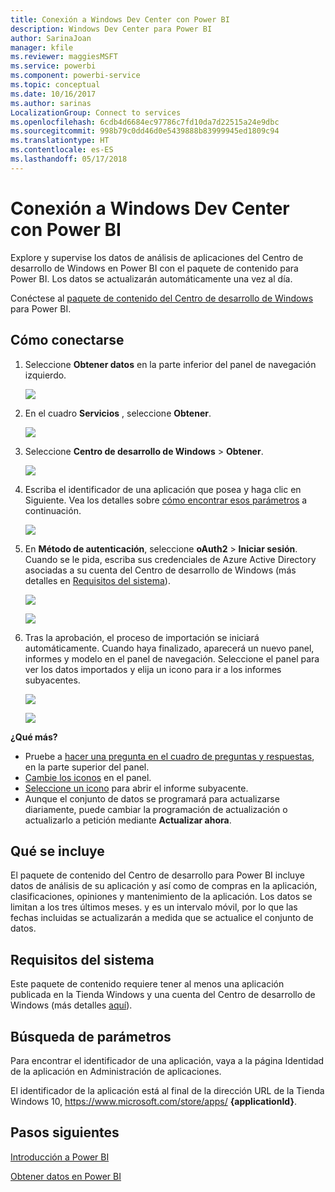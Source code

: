 ```yaml
---
title: Conexión a Windows Dev Center con Power BI
description: Windows Dev Center para Power BI
author: SarinaJoan
manager: kfile
ms.reviewer: maggiesMSFT
ms.service: powerbi
ms.component: powerbi-service
ms.topic: conceptual
ms.date: 10/16/2017
ms.author: sarinas
LocalizationGroup: Connect to services
ms.openlocfilehash: 6cdb4d6684ec97786c7fd10da7d22515a24e9dbc
ms.sourcegitcommit: 998b79c0dd46d0e5439888b83999945ed1809c94
ms.translationtype: HT
ms.contentlocale: es-ES
ms.lasthandoff: 05/17/2018
---
```

# <a name="connect-to-windows-dev-center-with-power-bi"></a>Conexión a Windows Dev Center con Power BI
Explore y supervise los datos de análisis de aplicaciones del Centro de desarrollo de Windows en Power BI con el paquete de contenido para Power BI. Los datos se actualizarán automáticamente una vez al día.

Conéctese al [paquete de contenido del Centro de desarrollo de Windows ](https://app.powerbi.com/getdata/services/devcenter) para Power BI.

## <a name="how-to-connect"></a>Cómo conectarse
1. Seleccione **Obtener datos** en la parte inferior del panel de navegación izquierdo.
   
   ![](media/service-connect-to-windows-dev-center/getdata.png)
2. En el cuadro **Servicios** , seleccione **Obtener**.
   
   ![](media/service-connect-to-windows-dev-center/services.png)
3. Seleccione **Centro de desarrollo de Windows** \>  **Obtener**.
   
   ![](media/service-connect-to-windows-dev-center/windowsdev.png)
4. Escriba el identificador de una aplicación que posea y haga clic en Siguiente. Vea los detalles sobre [cómo encontrar esos parámetros](#FindingParams) a continuación.
   
   ![](media/service-connect-to-windows-dev-center/params.png)
5. En **Método de autenticación**, seleccione **oAuth2** \> **Iniciar sesión**. Cuando se le pida, escriba sus credenciales de Azure Active Directory asociadas a su cuenta del Centro de desarrollo de Windows (más detalles en [Requisitos del sistema](#Requirements)).
   
    ![](media/service-connect-to-windows-dev-center/creds.png)
   
    ![](media/service-connect-to-windows-dev-center/creds2.png)
6. Tras la aprobación, el proceso de importación se iniciará automáticamente. Cuando haya finalizado, aparecerá un nuevo panel, informes y modelo en el panel de navegación. Seleccione el panel para ver los datos importados y elija un icono para ir a los informes subyacentes.
   
    ![](media/service-connect-to-windows-dev-center/dashboard.png)
   
    ![](media/service-connect-to-windows-dev-center/report.png)

**¿Qué más?**

* Pruebe a [hacer una pregunta en el cuadro de preguntas y respuestas](power-bi-q-and-a.md), en la parte superior del panel.
* [Cambie los iconos](service-dashboard-edit-tile.md) en el panel.
* [Seleccione un icono](service-dashboard-tiles.md) para abrir el informe subyacente.
* Aunque el conjunto de datos se programará para actualizarse diariamente, puede cambiar la programación de actualización o actualizarlo a petición mediante **Actualizar ahora**.

## <a name="whats-included"></a>Qué se incluye
El paquete de contenido del Centro de desarrollo para Power BI incluye datos de análisis de su aplicación y así como de compras en la aplicación, clasificaciones, opiniones y mantenimiento de la aplicación. Los datos se limitan a los tres últimos meses. y es un intervalo móvil, por lo que las fechas incluidas se actualizarán a medida que se actualice el conjunto de datos.

<a name="Requirements"></a>

## <a name="system-requirements"></a>Requisitos del sistema
Este paquete de contenido requiere tener al menos una aplicación publicada en la Tienda Windows y una cuenta del Centro de desarrollo de Windows (más detalles [aquí](https://msdn.microsoft.com/windows/uwp/publish/manage-account-users)).

<a name="FindingParams"></a>

## <a name="finding-parameters"></a>Búsqueda de parámetros
Para encontrar el identificador de una aplicación, vaya a la página Identidad de la aplicación en Administración de aplicaciones.

El identificador de la aplicación está al final de la dirección URL de la Tienda Windows 10, https://www.microsoft.com/store/apps/ **{applicationId}**.

## <a name="next-steps"></a>Pasos siguientes
[Introducción a Power BI](service-get-started.md)

[Obtener datos en Power BI](service-get-data.md)

